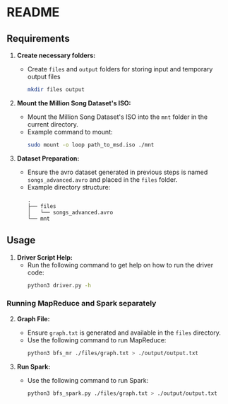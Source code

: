 # README

## Requirements

1. **Create necessary folders:**
   - Create `files` and `output` folders for storing input and temporary output files
     ```bash
     mkdir files output
     ```

2. **Mount the Million Song Dataset's ISO:**
   - Mount the Million Song Dataset's ISO into the `mnt` folder in the current directory.
   - Example command to mount:
     ```bash
     sudo mount -o loop path_to_msd.iso ./mnt
     ```

3. **Dataset Preparation:**
   - Ensure the avro dataset generated in previous steps is named `songs_advanced.avro` and placed in the `files` folder.
   - Example directory structure:
     ```
     .
     ├── files
     │   └── songs_advanced.avro
     └── mnt
     ```

## Usage

1. **Driver Script Help:**
   - Run the following command to get help on how to run the driver code:
     ```bash
     python3 driver.py -h
     ```

### Running MapReduce and Spark separately
2. **Graph File:**
   - Ensure `graph.txt` is generated and available in the `files` directory.
   - Use the following command to run MapReduce:
     ```bash
     python3 bfs_mr ./files/graph.txt > ./output/output.txt
     ```

4. **Run Spark:**
   - Use the following command to run Spark:
     ```bash
     python3 bfs_spark.py ./files/graph.txt > ./output/output.txt
     ```
